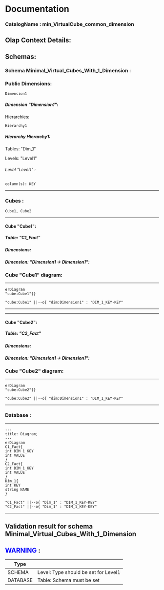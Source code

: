 # Documentation
### CatalogName : min_VirtualCube_common_dimension
## Olap Context Details:
## Schemas:
### Schema Minimal_Virtual_Cubes_With_1_Dimension : 
### Public Dimensions:

    Dimension1

##### Dimension "Dimension1":

Hierarchies:

    Hierarchy1

##### Hierarchy Hierarchy1:

Tables: "Dim_1"

Levels: "Level1"

###### Level "Level1" :

    column(s): KEY

---
### Cubes :

    Cube1, Cube2

---
#### Cube "Cube1":

    

##### Table: "C1_Fact"

##### Dimensions:
##### Dimension: "Dimension1 -> Dimension1":

### Cube "Cube1" diagram:

---

```mermaid
erDiagram
"cube:Cube1"{}

"cube:Cube1" ||--o{ "dim:Dimension1" : "DIM_1_KEY-KEY"
```
---
---
#### Cube "Cube2":

    

##### Table: "C2_Fact"

##### Dimensions:
##### Dimension: "Dimension1 -> Dimension1":

### Cube "Cube2" diagram:

---

```mermaid
erDiagram
"cube:Cube2"{}

"cube:Cube2" ||--o{ "dim:Dimension1" : "DIM_1_KEY-KEY"
```
---
### Database :
---
```mermaid
---
title: Diagram;
---
erDiagram
C1_Fact{
int DIM_1_KEY
int VALUE
}
C2_Fact{
int DIM_1_KEY
int VALUE
}
Dim_1{
int KEY
string NAME
}

"C1_Fact" ||--o{ "Dim_1" : "DIM_1_KEY-KEY"
"C2_Fact" ||--o{ "Dim_1" : "DIM_1_KEY-KEY"
```
---
## Validation result for schema Minimal_Virtual_Cubes_With_1_Dimension
## <span style='color: blue;'>WARNING</span> : 
|Type|   |
|----|---|
|SCHEMA|Level: Type should be set for Level1|
|DATABASE|Table: Schema must be set|
